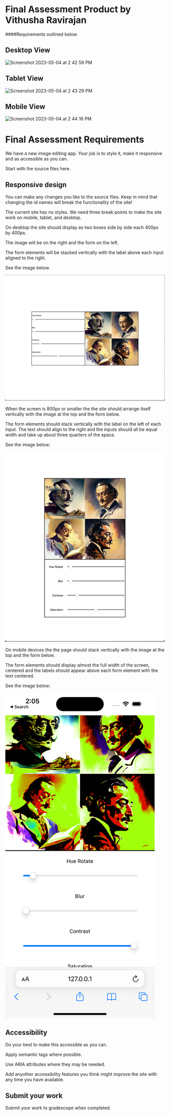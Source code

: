 # Final Assessment Product by Vithusha Ravirajan
####Requirements outlined below

## Desktop View
<img width="1079" alt="Screenshot 2023-05-04 at 2 42 59 PM" src="https://user-images.githubusercontent.com/111717862/236300663-eaae317f-ad65-4a99-92ac-34f94ffecb3a.png">

## Tablet View
<img width="512" alt="Screenshot 2023-05-04 at 2 43 29 PM" src="https://user-images.githubusercontent.com/111717862/236300673-263619d7-ccb1-433b-8be3-eea5ab2a056a.png">

## Mobile View
<img width="395" alt="Screenshot 2023-05-04 at 2 44 16 PM" src="https://user-images.githubusercontent.com/111717862/236300690-616c4eed-49a6-4ea3-8c76-116effd5ee73.png">



# Final Assessment Requirements

We have a new image editing app. Your job is to style it, make it responsive and as accessible as you can. 

Start with the source files here. 

## Responsive design

You can make any changes you like to the source files. Keep in mind that changing the id names will break the functionality of the site!

The current site has no styles. We need three break points to make the site work on mobile, tablet, and desktop. 

On desktop the site should display as two boxes side by side each 400px by 400px. 

The image will be on the right and the form on the left. 

The form elements will be stacked vertically with the label above each input aligned to the right. 

See the image below. 

![assessment desktop](./assessment-desktop.png)

When the screen is 800px or smaller the the site should arrange itself vertically with the image at the top and the form below. 

The form elements should stack vertically with the label on the left of each input. The text should align to the right and the inputs should all be equal width and take up about three quarters of the space. 

See the image below: 

![assessment tablet](./assessment-tablet.png)

On mobile devices the the page should stack vertically with the image at the top and the form below. 

The form elements should display almost the full width of the screen, centered and the labels should appear above each form element with the text centered. 

See the image below: 

![assessment mobile](./assessment-mobile.png)

## Accessibility

Do your best to make this accessible as you can.

Apply semantic tags where possible. 

Use ARIA attributes where they may be needed. 

Add anyother accessibility features you think might improve the site with any time you have available. 

## Submit your work

Submit your work to gradescope when completed. 
